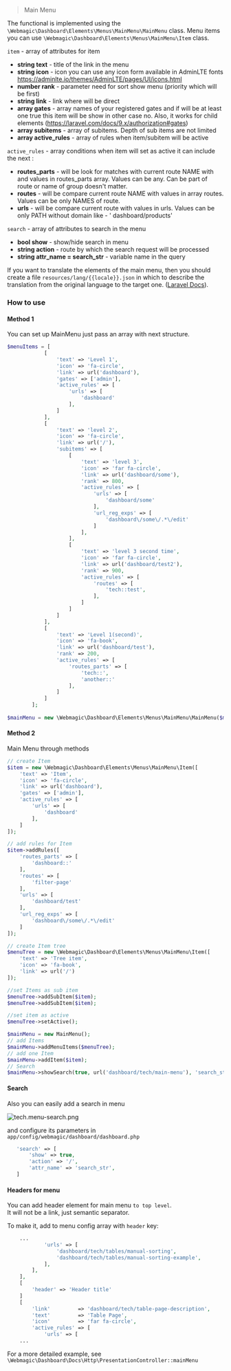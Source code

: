 > Main Menu

The functional is implemented using the `\Webmagic\Dashboard\Elements\Menus\MainMenu\MainMenu` class.
Menu items you can use `\Webmagic\Dashboard\Elements\Menus\MainMenu\Item` class.

`item` - array of attributes for item

- **string text**  - title of the link in the menu
- **string icon** - icon you can use any icon form available in AdminLTE
  fonts https://adminlte.io/themes/AdminLTE/pages/UI/icons.html
- **number rank** - parameter need for sort show menu (priority which will be first)
- **string link** - link where will be direct
- **array gates** - array names of your registered gates and if will be at least one true this item will be
  show in other case no. Also, it works for child elements (https://laravel.com/docs/9.x/authorization#gates)
- **array subitems** - array of subitems. Depth of sub items are not limited
- **array active_rules** - array of rules when item/subitem will be active

`active_rules` - array conditions when item will set as active it can include the next :

- **routes_parts** - will be look for matches with current route NAME with and values in routes_parts array. Values can
  be any. Can be part of route or name of group doesn't matter.
- **routes** - will be compare current route NAME with values in array routes. Values can be only NAMES of route.
- **urls** - will be compare current route with values in urls. Values can be only PATH without domain like - '
  dashboard/products'

`search` - array of attributes to search in the menu

- **bool show** - show/hide search in menu
- **string action** - route by which the search request will be processed
- **string attr_name = search_str** - variable name in the query

If you want to translate the elements of the main menu, then you should create a file ``resources/lang/{{locale}}.json``
in which to describe the translation from the original language to the target one.
([Laravel Docs](https://laravel.com/docs/9.x/localization#using-translation-strings-as-keys)).

### How to use

#### Method 1

You can set up MainMenu just pass an array with next structure.

```php
$menuItems = [
            [
                'text' => 'Level 1',
                'icon' => 'fa-circle',
                'link' => url('dashboard'),
                'gates' => ['admin'],
                'active_rules' => [
                    'urls' => [
                        'dashboard'
                    ],
                ]
            ],
            [
                'text' => 'level 2',
                'icon' => 'fa-circle',
                'link' => url('/'),
                'subitems' => [
                    [
                        'text' => 'level 3',
                        'icon' => 'far fa-circle',
                        'link' => url('dashboard/some'),
                        'rank' => 800,
                        'active_rules' => [
                            'urls' => [
                                'dashboard/some'
                            ],
                            'url_reg_exps' => [
                                'dashboard\/some\/.*\/edit'
                            ]
                        ],
                    ],
                    [
                        'text' => 'level 3 second time',
                        'icon' => 'far fa-circle',
                        'link' => url('dashboard/test2'),
                        'rank' => 900,
                        'active_rules' => [
                            'routes' => [
                                'tech::test',
                            ],
                        ]
                    ]
                ]
            ],
            [
                'text' => 'Level 1(second)',
                'icon' => 'fa-book',
                'link' => url('dashboard/test'),
                'rank' => 200,
                'active_rules' => [
                    'routes_parts' => [
                        'tech::',
                        'another::'
                    ],
                ]
            ]
        ];
        
$mainMenu = new \Webmagic\Dashboard\Elements\Menus\MainMenu\MainMenu($menuItems);
```

#### Method 2

Main Menu through methods

```php
// create Item
$item = new \Webmagic\Dashboard\Elements\Menus\MainMenu\Item([
    'text' => 'Item',
    'icon' => 'fa-circle',
    'link' => url('dashboard'),
    'gates' => ['admin'],
    'active_rules' => [
        'urls' => [
            'dashboard'
        ],
    ]
]);

// add rules for Item
$item->addRules([
    'routes_parts' => [
        'dashboard::'
    ],
    'routes' => [
        'filter-page'
    ],
    'urls' => [
        'dashboard/test'
    ],
    'url_reg_exps' => [
        'dashboard\/some\/.*\/edit'
    ]
]);

// create Item tree
$menuTree = new \Webmagic\Dashboard\Elements\Menus\MainMenu\Item([
    'text' => 'Tree item',
    'icon' => 'fa-book',
    'link' => url('/')
]);

//set Items as sub item
$menuTree->addSubItem($item);
$menuTree->addSubItem($item);

//set item as active
$menuTree->setActive();

$mainMenu = new MainMenu();
// add Items
$mainMenu->addMenuItems($menuTree);
// add one Item
$mainMenu->addItem($item);
// Search
$mainMenu->showSearch(true, url('dashboard/tech/main-menu'), 'search_str');
```

#### Search

Also you can easily add a search in menu

![tech.menu-search.png](/webmagic/dashboard/img/tech.menu-search.png)

and configure its parameters in `app/config/webmagic/dashboard/dashboard.php`

 ```php
    'search' => [
        'show' => true, 
        'action' => '/',
        'attr_name' => 'search_str',
    ]
```

#### Headers for menu

You can add header element for main menu `to top level`.  
It will not be a link, just semantic separator.

To make it, add to menu config array with `header` key:

```php
    ...
            'urls' => [
                'dashboard/tech/tables/manual-sorting',
                'dashboard/tech/tables/manual-sorting-example',
            ],
        ],
    ],
    [
        'header' => 'Header title'
    ]
    [
        'link'         => 'dashboard/tech/table-page-description',
        'text'         => 'Table Page',
        'icon'         => 'far fa-circle',
        'active_rules' => [
            'urls' => [
    ...
```

For a more detailed example, see `\Webmagic\Dashboard\Docs\Http\PresentationController::mainMenu`